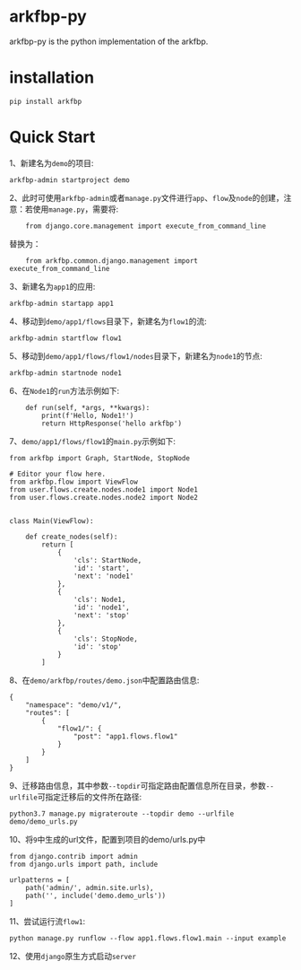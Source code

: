 # arkfbp-py

arkfbp-py is the python implementation of the arkfbp.

# installation

    pip install arkfbp

# Quick Start

1、新建名为`demo`的项目:

    arkfbp-admin startproject demo

2、此时可使用`arkfbp-admin`或者`manage.py`文件进行`app`、`flow`及`node`的创建，注意：若使用`manage.py`，需要将:

        from django.core.management import execute_from_command_line

替换为：

        from arkfbp.common.django.management import execute_from_command_line

3、新建名为`app1`的应用:

    arkfbp-admin startapp app1

4、移动到`demo/app1/flows`目录下，新建名为`flow1`的流:

    arkfbp-admin startflow flow1
 
5、移动到`demo/app1/flows/flow1/nodes`目录下，新建名为`node1`的节点:

    arkfbp-admin startnode node1

6、在`Node1`的`run`方法示例如下:

        def run(self, *args, **kwargs):
            print(f'Hello, Node1!')
            return HttpResponse('hello arkfbp')

7、`demo/app1/flows/flow1`的`main.py`示例如下:
    
    from arkfbp import Graph, StartNode, StopNode

    # Editor your flow here.
    from arkfbp.flow import ViewFlow
    from user.flows.create.nodes.node1 import Node1
    from user.flows.create.nodes.node2 import Node2


    class Main(ViewFlow):

        def create_nodes(self):
            return [
                {
                    'cls': StartNode,
                    'id': 'start',
                    'next': 'node1'
                },
                {
                    'cls': Node1,
                    'id': 'node1',
                    'next': 'stop'
                },
                {
                    'cls': StopNode,
                    'id': 'stop'
                }
            ]

8、在`demo/arkfbp/routes/demo.json`中配置路由信息:
    
    {
        "namespace": "demo/v1/",
        "routes": [
            {
                "flow1/": {
                    "post": "app1.flows.flow1"
                }
            }
        ]
    }

9、迁移路由信息，其中参数`--topdir`可指定路由配置信息所在目录，参数`--urlfile`可指定迁移后的文件所在路径:

    python3.7 manage.py migrateroute --topdir demo --urlfile demo/demo_urls.py

10、将`9`中生成的url文件，配置到项目的demo/urls.py中
    
    from django.contrib import admin
    from django.urls import path, include

    urlpatterns = [
        path('admin/', admin.site.urls),
        path('', include('demo.demo_urls'))
    ]

11、尝试运行流`flow1`:

    python manage.py runflow --flow app1.flows.flow1.main --input example

12、使用`django`原生方式启动`server`
